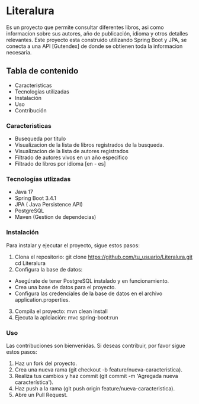 # Literalura
Es un proyecto que permite consultar diferentes libros, asi como informacion sobre sus
autores, año de publicación, idioma y otros detalles relevantes. Este proyecto esta 
construido utilizando Spring Boot y JPA, se conecta a una API [Gutendex] de donde se obtienen
toda la informacion necesaria.
## Tabla de contenido
* Caracteristicas
* Tecnologías utilizadas
* Instalación
* Uso
* Contribución
### Caracteristicas
* Busequeda por titulo
* Visualizacion de la lista de libros registrados de la busqueda.
* Visualizacion de la lista de autores registrados
* Filtrado de autores vivos en un año especifico
* Filtrado de libros por idioma [en - es]
### Tecnologías utlizadas
* Java 17
* Spring Boot 3.4.1
* JPA ( Java Persistence API)
* PostgreSQL
* Maven (Gestion de dependecias)
### Instalación 
Para instalar y ejecutar el proyecto, sigue estos pasos:
1. Clona el repositorio:
   git clone https://github.com/tu_usuario/Literalura.git
   cd Literalura
2. Configura la base de datos:
* Asegúrate de tener PostgreSQL instalado y en funcionamiento.
* Crea una base de datos para el proyecto.
* Configura las credenciales de la base de datos en el archivo application.properties.
3. Compila el proyecto:
  mvn clean install
4. Ejecuta la aplciación:
  mvc spring-boot:run
### Uso
Las contribuciones son bienvenidas. Si deseas contribuir, por favor sigue estos pasos:
1. Haz un fork del proyecto.
2. Crea una nueva rama (git checkout -b feature/nueva-caracteristica).
3. Realiza tus cambios y haz commit (git commit -m 'Agregada nueva característica').
4. Haz push a la rama (git push origin feature/nueva-caracteristica).
5. Abre un Pull Request.
